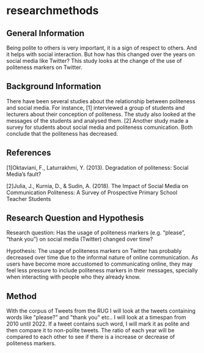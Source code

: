 # researchmethods


General Information
---
Being polite to others is very important, it is a sign of respect to others. And it helps with social interaction. But how has this changed over the years on social media like Twitter? This study looks at the change of the use of politeness markers on Twitter.

Background Information
---
There have been several studies about the relationship between politeness and social media. For instance, [1] interviewed a group of students and lecturers about their conception of politeness. The study also looked at the messages of the students and analysed them. [2] Another study made a survey for students about social media and politeness comunication. Both conclude that the politeness has decreased.

References
--
[1]Oktaviani, F., Laturrakhmi, Y. (2013). Degradation of politeness: Social Media’s fault?

[2]Julia, J., Kurnia, D., & Sudin, A. (2018). The Impact of Social Media on Communication Politeness: A Survey of Prospective Primary School Teacher Students

Research Question and Hypothesis
---
Research question: 
Has the usage of politeness markers (e.g. “please”, “thank you”) on social media (Twitter) changed over time?


Hypothesis:
The usage of politeness markers on Twitter has probably decreased over time due to the informal nature of online communication. As users have become more accustomed to communicating online, they may feel less pressure to include politeness markers in their messages, specially when interacting with people who they already know.

Method
---
With the corpus of Tweets from the RUG I will look at the tweets containing words like "please?" and "thank you" etc.. I will look at a timespan from 2010 until 2022. If a tweet contains such word, I will mark it as polite and then compare it to non-polite tweets. The ratio of each year will be compared to each other to see if there is a increase or decrease of politeness markers.
